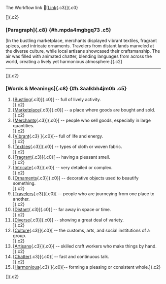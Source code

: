 The Workflow link
👏[[Link](https://www.google.com/url?q=http://www.google.com&sa=D&source=editors&ust=1758742142271462&usg=AOvVaw1izIUVF7cUTc_u3lOwqV0E){.c3}]{.c0}

[]{.c2}

### [Paragraph]{.c8} {#h.mpda4mgbgq73 .c5}

[In the bustling marketplace, merchants displayed vibrant textiles,
fragrant spices, and intricate ornaments. Travelers from distant lands
marveled at the diverse culture, while local artisans showcased their
craftsmanship. The air was filled with animated chatter, blending
languages from across the world, creating a lively yet harmonious
atmosphere.]{.c2}

------------------------------------------------------------------------

[]{.c2}

### [Words & Meanings]{.c8} {#h.3aalkbh4jm0b .c5}

1.  [[Bustling](https://www.google.com/url?q=http://www.google.com&sa=D&source=editors&ust=1758742142272237&usg=AOvVaw34osxZn-j6Wtgd8LWMNXkG){.c3}]{.c0}[ --
    full of lively activity.\
    ]{.c2}
2.  [[Marketplace](https://www.google.com/url?q=http://www.google.com&sa=D&source=editors&ust=1758742142272435&usg=AOvVaw2umonWPoRusRnOXLn9jqTe){.c3}]{.c0}[ --
    a place where goods are bought and sold.\
    ]{.c2}
3.  [[Merchants](https://www.google.com/url?q=http://www.google.com&sa=D&source=editors&ust=1758742142272679&usg=AOvVaw31AtnvpfWVzHOv26GFq5DK){.c3}]{.c0}[ --
    people who sell goods, especially in large quantities.\
    ]{.c2}
4.  [[Vibrant](https://www.google.com/url?q=http://www.google.com&sa=D&source=editors&ust=1758742142272853&usg=AOvVaw2Loe8uZwCoL1Xd1-KNHXNn){.c3}
    ]{.c0}[-- full of life and energy.\
    ]{.c2}
5.  [[Textiles](https://www.google.com/url?q=http://www.google.com&sa=D&source=editors&ust=1758742142273004&usg=AOvVaw3GIKc1dDqhCrvNCkzywPHP){.c3}]{.c0}[ --
    types of cloth or woven fabric.\
    ]{.c2}
6.  [[Fragrant](https://www.google.com/url?q=http://www.google.com&sa=D&source=editors&ust=1758742142273135&usg=AOvVaw10CxuYy8IL8iGQ9iKzzvPm){.c3}]{.c0}[ --
    having a pleasant smell.\
    ]{.c2}
7.  [[Intricate](https://www.google.com/url?q=http://www.google.com&sa=D&source=editors&ust=1758742142273268&usg=AOvVaw2DjAmuMuni8LTQbEnomssq){.c3}]{.c0}[ --
    very detailed or complex.\
    ]{.c2}
8.  [[Ornaments](https://www.google.com/url?q=http://www.google.com&sa=D&source=editors&ust=1758742142273445&usg=AOvVaw1SEgKPmTG1bMxXL4lLvd4G){.c3}]{.c0}[ --
    decorative objects used to beautify something.\
    ]{.c2}
9.  [[Travelers](https://www.google.com/url?q=http://www.google.com&sa=D&source=editors&ust=1758742142273617&usg=AOvVaw1qYlzegMf11ntTHpn1uek9){.c3}]{.c0}[ --
    people who are journeying from one place to another.\
    ]{.c2}
10. [[Distant](https://www.google.com/url?q=http://www.google.com&sa=D&source=editors&ust=1758742142273804&usg=AOvVaw0ASJYUu2hYdMqxaz5ql8o3){.c3}]{.c0}[ --
    far away in space or time.\
    ]{.c2}
11. [[Diverse](https://www.google.com/url?q=http://www.google.com&sa=D&source=editors&ust=1758742142273947&usg=AOvVaw2DKqQQ02VcWxrkXDQKYRDc){.c3}]{.c0}[ --
    showing a great deal of variety.\
    ]{.c2}
12. [[Culture](https://www.google.com/url?q=http://www.google.com&sa=D&source=editors&ust=1758742142274137&usg=AOvVaw3gBqI06VNkUjkNAMabNjlq){.c3}]{.c0}[ --
    the customs, arts, and social institutions of a group.\
    ]{.c2}
13. [[Artisans](https://www.google.com/url?q=http://www.google.com&sa=D&source=editors&ust=1758742142274296&usg=AOvVaw0yZ4l_-Z3kJ2pLUjZ1e3u9){.c3}]{.c0}[ --
    skilled craft workers who make things by hand.\
    ]{.c2}
14. [[Chatter](https://www.google.com/url?q=http://www.google.com&sa=D&source=editors&ust=1758742142274454&usg=AOvVaw3dcaoEgDK5-PM-pEhyC9nW){.c3}]{.c0}[ --
    fast and continuous talk.\
    ]{.c2}
15. [[Harmonious](https://www.google.com/url?q=http://www.google.com&sa=D&source=editors&ust=1758742142274630&usg=AOvVaw3onVEnCQRWxSI8Uf6QS_bw){.c3}
    ]{.c0}[-- forming a pleasing or consistent whole.]{.c2}

[]{.c2}
